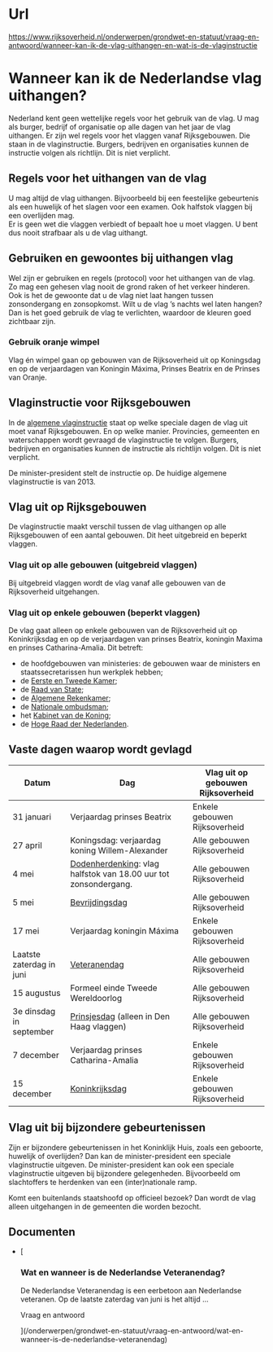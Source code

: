 # Url
https://www.rijksoverheid.nl/onderwerpen/grondwet-en-statuut/vraag-en-antwoord/wanneer-kan-ik-de-vlag-uithangen-en-wat-is-de-vlaginstructie

 Wanneer kan ik de Nederlandse vlag uithangen?
==========

Nederland kent geen wettelijke regels voor het gebruik van de vlag. U mag als burger, bedrijf of organisatie op alle dagen van het jaar de vlag uithangen. Er zijn wel regels voor het vlaggen vanaf Rijksgebouwen. Die staan in de vlaginstructie. Burgers, bedrijven en organisaties kunnen de instructie volgen als richtlijn. Dit is niet verplicht.

Regels voor het uithangen van de vlag
----------

U mag altijd de vlag uithangen. Bijvoorbeeld bij een feestelijke gebeurtenis als een huwelijk of het slagen voor een examen. Ook halfstok vlaggen bij een overlijden mag.  
Er is geen wet die vlaggen verbiedt of bepaalt hoe u moet vlaggen. U bent dus nooit strafbaar als u de vlag uithangt.

Gebruiken en gewoontes bij uithangen vlag
----------

Wel zijn er gebruiken en regels (protocol) voor het uithangen van de vlag. Zo mag een gehesen vlag nooit de grond raken of het verkeer hinderen. Ook is het de gewoonte dat u de vlag niet laat hangen tussen zonsondergang en zonsopkomst. Wilt u de vlag ’s nachts wel laten hangen? Dan is het goed gebruik de vlag te verlichten, waardoor de kleuren goed zichtbaar zijn.

### Gebruik oranje wimpel ###

Vlag én wimpel gaan op gebouwen van de Rijksoverheid uit op Koningsdag en op de verjaardagen van Koningin Máxima, Prinses Beatrix en de Prinses van Oranje.

Vlaginstructie voor Rijksgebouwen
----------

In de [algemene vlaginstructie](https://www.koninklijkhuis.nl/onderwerpen/vlaggen-en-vlaginstructie/vlaginstructie) staat op welke speciale dagen de vlag uit moet vanaf Rijksgebouwen. En op welke manier. Provincies, gemeenten en waterschappen wordt gevraagd de vlaginstructie te volgen. Burgers, bedrijven en organisaties kunnen de instructie als richtlijn volgen. Dit is niet verplicht.  

De minister-president stelt de instructie op. De huidige algemene vlaginstructie is van 2013.

Vlag uit op Rijksgebouwen
----------

De vlaginstructie maakt verschil tussen de vlag uithangen op alle Rijksgebouwen of een aantal gebouwen. Dit heet uitgebreid en beperkt vlaggen.

### Vlag uit op alle gebouwen (uitgebreid vlaggen) ###

Bij uitgebreid vlaggen wordt de vlag vanaf alle gebouwen van de Rijksoverheid uitgehangen.

### Vlag uit op enkele gebouwen (beperkt vlaggen) ###

De vlag gaat alleen op enkele gebouwen van de Rijksoverheid uit op Koninkrijksdag en op de verjaardagen van prinses Beatrix, koningin Maxima en prinses Catharina-Amalia. Dit betreft:

* de hoofdgebouwen van ministeries: de gebouwen waar de ministers en staatssecretarissen hun werkplek hebben;
* de [Eerste en Tweede Kamer](/onderwerpen/parlement);
* de [Raad van State](https://www.raadvanstate.nl/over-de-raad-van-state.html);
* de [Algemene Rekenkamer](https://www.rekenkamer.nl/over-de-algemene-rekenkamer);
* de [Nationale ombudsman](https://www.nationaleombudsman.nl/);
* het [Kabinet van de Koning](https://www.kabinetvandekoning.nl/wat-doen-wij);
* de [Hoge Raad der Nederlanden](https://www.rechtspraak.nl/Organisatie-en-contact/Organisatie/Hoge-Raad-der-Nederlanden/Over-de-Hoge-Raad).

Vaste dagen waarop wordt gevlagd
----------

|         Datum          |                                                           Dag                                                            |Vlag uit op gebouwen Rijksoverheid|
|------------------------|--------------------------------------------------------------------------------------------------------------------------|----------------------------------|
|       31 januari       |                                                Verjaardag prinses Beatrix                                                |  Enkele gebouwen Rijksoverheid   |
|        27 april        |                                      Koningsdag: verjaardag koning Willem-Alexander                                      |   Alle gebouwen Rijksoverheid    |
|         4 mei          |[Dodenherdenking](/onderwerpen/tweede-wereldoorlog/nationale-herdenkingen): vlag halfstok van 18.00 uur tot zonsondergang.|   Alle gebouwen Rijksoverheid    |
|         5 mei          |                         [Bevrijdingsdag](/onderwerpen/tweede-wereldoorlog/bevrijdingsdag-5-mei)                          |   Alle gebouwen Rijksoverheid    |
|         17 mei         |                                                Verjaardag koningin Máxima                                                |  Enkele gebouwen Rijksoverheid   |
|Laatste zaterdag in juni|     [Veteranendag](/onderwerpen/grondwet-en-statuut/vraag-en-antwoord/wat-en-wanneer-is-de-nederlandse-veteranendag)     |   Alle gebouwen Rijksoverheid    |
|      15 augustus       |                                            Formeel einde Tweede Wereldoorlog                                             |   Alle gebouwen Rijksoverheid    |
|3e dinsdag in september |                           [Prinsjesdag](/onderwerpen/prinsjesdag) (alleen in Den Haag vlaggen)                           |   Alle gebouwen Rijksoverheid    |
|       7 december       |                                           Verjaardag prinses Catharina-Amalia                                            |  Enkele gebouwen Rijksoverheid   |
|      15 december       |       [Koninkrijksdag](https://www.koninklijkhuis.nl/onderwerpen/koninkrijk-der-nederlanden/inhoud/koninkrijksdag)       |  Enkele gebouwen Rijksoverheid   |

Vlag uit bij bijzondere gebeurtenissen
----------

Zijn er bijzondere gebeurtenissen in het Koninklijk Huis, zoals een geboorte, huwelijk of overlijden? Dan kan de minister-president een speciale vlaginstructie uitgeven. De minister-president kan ook een speciale vlaginstructie uitgeven bij bijzondere gelegenheden. Bijvoorbeeld om slachtoffers te herdenken van een (inter)nationale ramp.

Komt een buitenlands staatshoofd op officieel bezoek? Dan wordt de vlag alleen uitgehangen in de gemeenten die worden bezocht.

Documenten
----------

* [

  ###  Wat en wanneer is de Nederlandse Veteranendag? ###

  De Nederlandse Veteranendag is een eerbetoon aan Nederlandse veteranen. Op de laatste zaterdag van juni is het altijd ...

   Vraag en antwoord

  ](/onderwerpen/grondwet-en-statuut/vraag-en-antwoord/wat-en-wanneer-is-de-nederlandse-veteranendag)